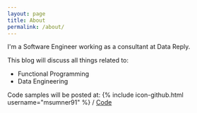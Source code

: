 ```yaml
---
layout: page
title: About
permalink: /about/
---
```


I'm a Software Engineer working as a consultant at Data Reply.

This blog will discuss all things related to:
* Functional Programming
* Data Engineering

Code samples will be posted at:
{% include icon-github.html username="msumner91" %} /
[Code](https://github.com/msumner91)
